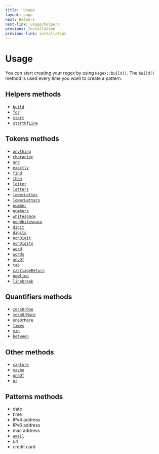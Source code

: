 ```yaml
---
title:  Usage
layout: page
next: Helpers
next-link: usage/helpers
previous: Installation
previous-link: installation
---
```


# Usage

You can start creating your regex by using `Regex::build()`. The `build()` method is used every time you want to create a pattern.

## Helpers methods

- [`build`](usage/helpers#build)
- [`for`](usage/helpers#for)
- [`start`](usage/helpers#start)
- [`startOfLine`](usage/helpers#startofline)

## Tokens methods

- [`anything`](usage/tokens#anything)
- [`character`](usage/tokens#character)
- [`and`](usage/tokens#and)
- [`exactly`](usage/tokens#exactly)
- [`find`](usage/tokens#find)
- [`then`](usage/tokens#then)
- [`letter`](usage/tokens#letter)
- [`letters`](usage/tokens#letters)
- [`lowerLetter`](usage/tokens#lowerletter)
- [`lowerLetters`](usage/tokens#lowerletters)
- [`number`](usage/tokens#number)
- [`numbers`](usage/tokens#numbers)
- [`whitespace`](usage/tokens#whitespace)
- [`nonWhitespace`](usage/tokens#nonwhitespace)
- [`digit`](usage/tokens#digit)
- [`digits`](usage/tokens#digits)
- [`nonDigit`](usage/tokens#nondigit)
- [`nonDigits`](usage/tokens#nondigits)
- [`word`](usage/tokens#word)
- [`words`](usage/tokens#words)
- [`anyOf`](usage/tokens#anyof)
- [`tab`](usage/tokens#tab)
- [`carriageReturn`](usage/tokens#carriagereturn)
- [`newline`](usage/tokens#newline)
- [`linebreak`](usage/tokens#linebreak)

## Quantifiers methods

- [`zeroOrOne`](usage/quantifiers#zeroorone)
- [`zeroOrMore`](usage/quantifiers#zeroormore)
- [`oneOrMore`](usage/quantifiers#oneormore)
- [`times`](usage/quantifiers#times)
- [`min`](usage/quantifiers#min)
- [`between`](usage/quantifiers#between)

## Other methods

- [`capture`](usage/others#capture)
- [`maybe`](usage/others#maybe)
- [`oneOf`](usage/others#oneof)
- [`or`](usage/others#or)

## Patterns methods

- date
- time
- IPv4 address
- IPv6 address
- mac address
- [`email`](usage/patterns#email)
- url
- credit card
